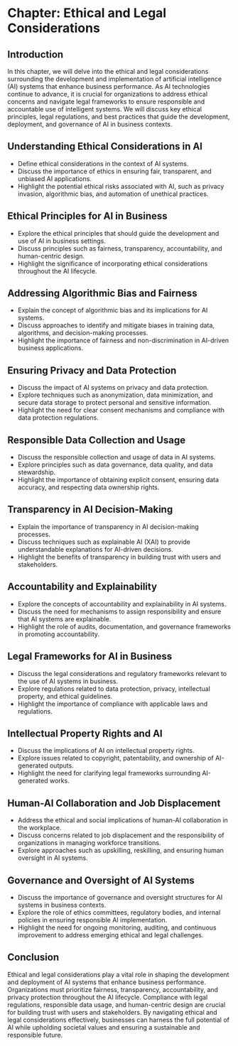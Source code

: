 Chapter: Ethical and Legal Considerations
=========================================

Introduction
------------

In this chapter, we will delve into the ethical and legal considerations surrounding the development and implementation of artificial intelligence (AI) systems that enhance business performance. As AI technologies continue to advance, it is crucial for organizations to address ethical concerns and navigate legal frameworks to ensure responsible and accountable use of intelligent systems. We will discuss key ethical principles, legal regulations, and best practices that guide the development, deployment, and governance of AI in business contexts.

Understanding Ethical Considerations in AI
------------------------------------------

* Define ethical considerations in the context of AI systems.
* Discuss the importance of ethics in ensuring fair, transparent, and unbiased AI applications.
* Highlight the potential ethical risks associated with AI, such as privacy invasion, algorithmic bias, and automation of unethical practices.

Ethical Principles for AI in Business
-------------------------------------

* Explore the ethical principles that should guide the development and use of AI in business settings.
* Discuss principles such as fairness, transparency, accountability, and human-centric design.
* Highlight the significance of incorporating ethical considerations throughout the AI lifecycle.

Addressing Algorithmic Bias and Fairness
----------------------------------------

* Explain the concept of algorithmic bias and its implications for AI systems.
* Discuss approaches to identify and mitigate biases in training data, algorithms, and decision-making processes.
* Highlight the importance of fairness and non-discrimination in AI-driven business applications.

Ensuring Privacy and Data Protection
------------------------------------

* Discuss the impact of AI systems on privacy and data protection.
* Explore techniques such as anonymization, data minimization, and secure data storage to protect personal and sensitive information.
* Highlight the need for clear consent mechanisms and compliance with data protection regulations.

Responsible Data Collection and Usage
-------------------------------------

* Discuss the responsible collection and usage of data in AI systems.
* Explore principles such as data governance, data quality, and data stewardship.
* Highlight the importance of obtaining explicit consent, ensuring data accuracy, and respecting data ownership rights.

Transparency in AI Decision-Making
----------------------------------

* Explain the importance of transparency in AI decision-making processes.
* Discuss techniques such as explainable AI (XAI) to provide understandable explanations for AI-driven decisions.
* Highlight the benefits of transparency in building trust with users and stakeholders.

Accountability and Explainability
---------------------------------

* Explore the concepts of accountability and explainability in AI systems.
* Discuss the need for mechanisms to assign responsibility and ensure that AI systems are explainable.
* Highlight the role of audits, documentation, and governance frameworks in promoting accountability.

Legal Frameworks for AI in Business
-----------------------------------

* Discuss the legal considerations and regulatory frameworks relevant to the use of AI systems in business.
* Explore regulations related to data protection, privacy, intellectual property, and ethical guidelines.
* Highlight the importance of compliance with applicable laws and regulations.

Intellectual Property Rights and AI
-----------------------------------

* Discuss the implications of AI on intellectual property rights.
* Explore issues related to copyright, patentability, and ownership of AI-generated outputs.
* Highlight the need for clarifying legal frameworks surrounding AI-generated works.

Human-AI Collaboration and Job Displacement
-------------------------------------------

* Address the ethical and social implications of human-AI collaboration in the workplace.
* Discuss concerns related to job displacement and the responsibility of organizations in managing workforce transitions.
* Explore approaches such as upskilling, reskilling, and ensuring human oversight in AI systems.

Governance and Oversight of AI Systems
--------------------------------------

* Discuss the importance of governance and oversight structures for AI systems in business contexts.
* Explore the role of ethics committees, regulatory bodies, and internal policies in ensuring responsible AI implementation.
* Highlight the need for ongoing monitoring, auditing, and continuous improvement to address emerging ethical and legal challenges.

Conclusion
----------

Ethical and legal considerations play a vital role in shaping the development and deployment of AI systems that enhance business performance. Organizations must prioritize fairness, transparency, accountability, and privacy protection throughout the AI lifecycle. Compliance with legal regulations, responsible data usage, and human-centric design are crucial for building trust with users and stakeholders. By navigating ethical and legal considerations effectively, businesses can harness the full potential of AI while upholding societal values and ensuring a sustainable and responsible future.
